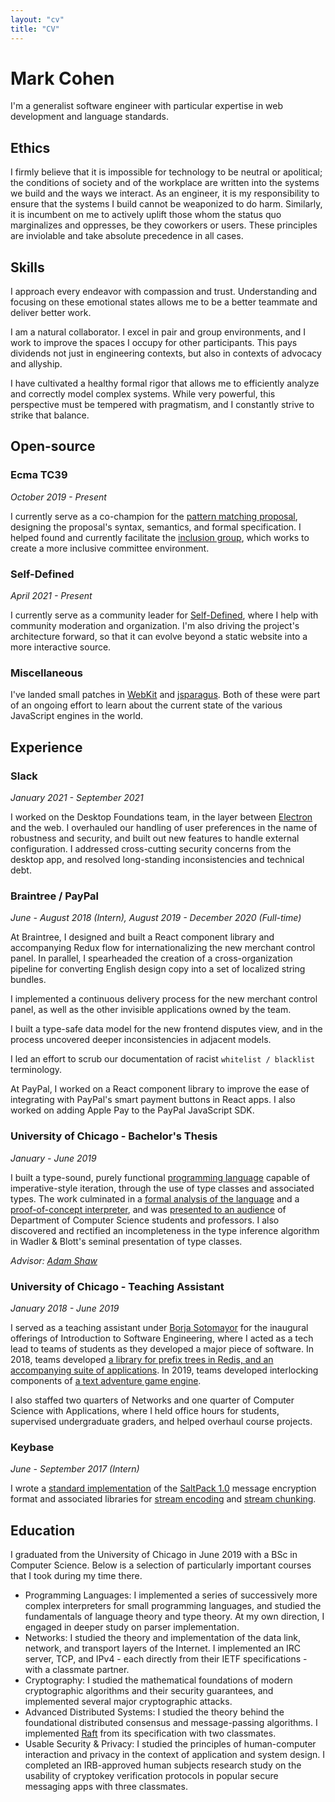 ```yaml
---
layout: "cv"
title: "CV"
---
```


# Mark Cohen

I'm a generalist software engineer with particular expertise in web development and language
standards.

<section>

## Ethics

I firmly believe that it is impossible for technology to be neutral or apolitical; the conditions of
society and of the workplace are written into the systems we build and the ways we interact. As an
engineer, it is my responsibility to ensure that the systems I build cannot be weaponized to do
harm. Similarly, it is incumbent on me to actively uplift those whom the status quo marginalizes and
oppresses, be they coworkers or users. These principles are inviolable and take absolute precedence
in all cases.

</section>

<section>

## Skills

I approach every endeavor with compassion and trust. Understanding and focusing on these emotional
states allows me to be a better teammate and deliver better work.

I am a natural collaborator. I excel in pair and group environments, and I work to improve the
spaces I occupy for other participants. This pays dividends not just in engineering contexts, but
also in contexts of advocacy and allyship.

I have cultivated a healthy formal rigor that allows me to efficiently analyze and correctly model
complex systems. While very powerful, this perspective must be tempered with pragmatism, and I
constantly strive to strike that balance.

</section>

## Open-source

<section>

### Ecma TC39

_October 2019 - Present_

I currently serve as a co-champion for the
[pattern matching proposal](https://github.com/tc39/proposal-pattern-matching), designing the
proposal's syntax, semantics, and formal specification. I helped found and currently facilitate the
[inclusion group](https://github.com/tc39/inclusion-group), which works to create a more inclusive
committee environment.

</section>

<section>

### Self-Defined

_April 2021 - Present_

I currently serve as a community leader for [Self-Defined](https://selfdefined.app), where I help
with community moderation and organization. I'm also driving the project's architecture forward, so
that it can evolve beyond a static website into a more interactive source.

</section>

<section>

### Miscellaneous

I've landed small patches in [WebKit](https://bugs.webkit.org/show_bug.cgi?id=217879) and
[jsparagus](https://github.com/mozilla-spidermonkey/jsparagus/pull/564). Both of these were part of
an ongoing effort to learn about the current state of the various JavaScript engines in the world.

</section>

## Experience

<section>

### Slack

_January 2021 - September 2021_

I worked on the Desktop Foundations team, in the layer between [Electron](https://electronjs.org)
and the web. I overhauled our handling of user preferences in the name of robustness and security,
and built out new features to handle external configuration. I addressed cross-cutting security
concerns from the desktop app, and resolved long-standing inconsistencies and technical debt.

</section>

<section>

### Braintree / PayPal

_June - August 2018 (Intern), August 2019 - December 2020 (Full-time)_

At Braintree, I designed and built a React component library and accompanying Redux flow for
internationalizing the new merchant control panel. In parallel, I spearheaded the creation of a
cross-organization pipeline for converting English design copy into a set of localized string
bundles.

I implemented a continuous delivery process for the new merchant control panel, as well as the other
invisible applications owned by the team.

I built a type-safe data model for the new frontend disputes view, and in the process uncovered
deeper inconsistencies in adjacent models.

I led an effort to scrub our documentation of racist `whitelist / blacklist` terminology.

At PayPal, I worked on a React component library to improve the ease of integrating with PayPal's
smart payment buttons in React apps. I also worked on adding Apple Pay to the PayPal JavaScript SDK.

</section>

<section>

### University of Chicago - Bachelor's Thesis

_January - June 2019_

I built a type-sound, purely functional [programming language](https://github.com/mpcsh/ForML)
capable of imperative-style iteration, through the use of type classes and associated types. The
work culminated in a
[formal analysis of the language](https://github.com/mpcsh/ForML/blob/main/paper.pdf) and a
[proof-of-concept interpreter](https://github.com/mpcsh/ForML/tree/main/compiler), and was
[presented to an audience](https://www.youtube.com/watch?v=n8rnVjCZ570) of Department of Computer
Science students and professors. I also discovered and rectified an incompleteness in the type
inference algorithm in Wadler & Blott's seminal presentation of type classes.

_Advisor: [Adam Shaw](http://people.cs.uchicago.edu/~adamshaw)_

</section>

<section>

### University of Chicago - Teaching Assistant

_January 2018 - June 2019_

I served as a teaching assistant under [Borja Sotomayor](http://people.cs.uchicago.edu/~borja) for
the inaugural offerings of Introduction to Software Engineering, where I acted as a tech lead to
teams of students as they developed a major piece of software. In 2018, teams developed
[a library for prefix trees in Redis, and an accompanying suite of applications](https://github.com/cmsc22000-project-2018).
In 2019, teams developed interlocking components of
[a text adventure game engine](https://github.com/uchicago-cs/chiventure).

I also staffed two quarters of Networks and one quarter of Computer Science with Applications, where
I held office hours for students, supervised undergraduate graders, and helped overhaul course
projects.

</section>

<section>

### Keybase

_June - September 2017 (Intern)_

I wrote a [standard implementation](https://github.com/keybase/node-saltpack) of the
[SaltPack 1.0](https://saltpack.org) message encryption format and associated libraries for
[stream encoding](https://github.com/keybase/node-armor-x) and
[stream chunking](https://github.com/keybase/node-chunk-stream).

</section>

<section>

## Education

I graduated from the University of Chicago in June 2019 with a BSc in Computer Science. Below is a
selection of particularly important courses that I took during my time there.

- Programming Languages: I implemented a series of successively more complex interpreters for small
  programming languages, and studied the fundamentals of language theory and type theory. At my own
  direction, I engaged in deeper study on parser implementation.
- Networks: I studied the theory and implementation of the data link, network, and transport layers
  of the Internet. I implemented an IRC server, TCP, and IPv4 - each directly from their IETF
  specifications - with a classmate partner.
- Cryptography: I studied the mathematical foundations of modern cryptographic algorithms and their
  security guarantees, and implemented several major cryptographic attacks.
- Advanced Distributed Systems: I studied the theory behind the foundational distributed consensus
  and message-passing algorithms. I implemented [Raft](https://raft.github.io) from its
  specification with two classmates.
- Usable Security & Privacy: I studied the principles of human-computer interaction and privacy in
  the context of application and system design. I completed an IRB-approved human subjects research
  study on the usability of cryptokey verification protocols in popular secure messaging apps with
  three classmates.

</section>

